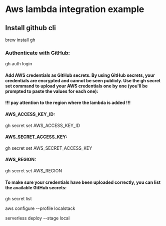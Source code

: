 # Aws lambda integration example
## Install github cli
brew install gh

### Authenticate with GitHub:
gh auth login

#### Add AWS credentials as GitHub secrets. By using GitHub secrets, your credentials are encrypted and cannot be seen publicly. Use the gh secret set command to upload your AWS credentials one by one (you'll be prompted to paste the values for each one):

#### !!! pay attention to the region where the lambda is added !!!

#### AWS_ACCESS_KEY_ID:
gh secret set AWS_ACCESS_KEY_ID

#### AWS_SECRET_ACCESS_KEY:
gh secret set AWS_SECRET_ACCESS_KEY

#### AWS_REGION:
gh secret set AWS_REGION

#### To make sure your credentials have been uploaded correctly, you can list the available GitHub secrets:
gh secret list


aws configure --profile localstack

serverless deploy --stage local